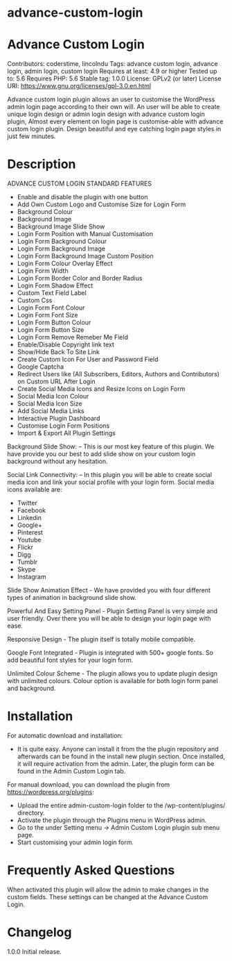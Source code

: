 # advance-custom-login

# Advance Custom Login 
Contributors: coderstime, lincolndu
Tags: advance custom login, advance login, admin login, custom login
Requires at least: 4.9 or higher
Tested up to: 5.6
Requires PHP: 5.6
Stable tag: 1.0.0
License: GPLv2 (or later)
License URI: https://www.gnu.org/licenses/gpl-3.0.en.html

Advance custom login plugin allows an user to customise the WordPress admin login page according to their own will. An user will be able to create unique login design or admin login design with advance custom login plugin, Almost every element on login page is customise-able with advance custom login plugin. Design beautiful and eye catching login page styles in just few minutes.

# Description 
ADVANCE CUSTOM LOGIN STANDARD FEATURES
- Enable and disable the plugin with one button
- Add Own Custom Logo and Customise Size for Login Form
- Background Colour
- Background Image
- Background Image Slide Show
- Login Form Position with Manual Customisation
- Login Form Background Colour
- Login Form Background Image
- Login Form Background Image Custom Position
- Login Form Colour Overlay Effect
- Login Form Width
- Login Form Border Color and Border Radius
- Login Form Shadow Effect
- Custom Text Field Label
- Custom Css
- Login Form Font Colour
- Login Form Font Size
- Login Form Button Colour
- Login Form Button Size
- Login Form Remove Remeber Me Field
- Enable/Disable Copyright link text
- Show/Hide Back To Site Link
- Create Custom Icon For User and Password Field
- Google Captcha
- Redirect Users like (All Subscribers, Editors, Authors and Contributors) on Custom URL After Login
- Create Social Media Icons and Resize Icons on Login Form
- Social Media Icon Colour
- Social Media Icon Size
- Add Social Media Links
- Interactive Plugin Dashboard
- Customise Login Form Positions
- Import & Export All Plugin Settings

Background Slide Show: – This is our most key feature of this plugin. We have provide you our best to add slide show on your custom login background without any hesitation.

Social Link Connectivity: – In this plugin you will be able to create social media icon and link your social profile with your login form. Social media icons available are:
- Twitter
- Facebook
- Linkedin
- Google+
- Pinterest
- Youtube
- Flickr
- Digg
- Tumblr
- Skype
- Instagram

Slide Show Animation Effect - We have provided you with four different types of animation in background slide show.

Powerful And Easy Setting Panel - Plugin Setting Panel is very simple and user friendly. Over there you will be able to design your login page with ease.

Responsive Design - The plugin itself is totally mobile compatible.

Google Font Integrated - Plugin is integrated with 500+ google fonts. So add beautiful font styles for your login form.

Unlimited Colour Scheme - The plugin allows you to update plugin design with unlimited colours. Colour option is available for both login form panel and background.

# Installation
For automatic download and installation:
- It is quite easy. Anyone can install it from the the plugin repository and afterwards can be found in the install new plugin section. Once installed, it will require activation from the admin. Later, the plugin form can be found in the Admin Custom Login tab.

For manual download, you can download the plugin from https://wordpress.org/plugins:
- Upload the entire admin-custom-login folder to the /wp-content/plugins/ directory.
- Activate the plugin through the Plugins menu in WordPress admin.
- Go to the under Setting menu -> Admin Custom Login plugin sub menu page.
- Start customising your admin login form.

# Frequently Asked Questions 
When activated this plugin will allow the admin to make changes in the custom fields. 
These settings can be changed at the Advance Custom Login.

# Changelog 
1.0.0 Initial release.
